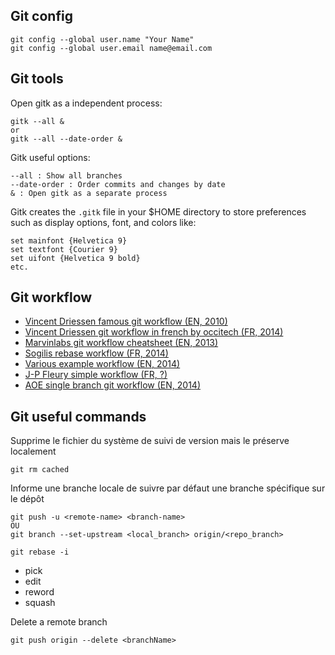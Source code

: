 Git config
----------

```
git config --global user.name "Your Name"
git config --global user.email name@email.com
```

Git tools
---------

Open gitk as a independent process:

```
gitk --all &
or
gitk --all --date-order &
```

Gitk useful options:

```
--all : Show all branches
--date-order : Order commits and changes by date
& : Open gitk as a separate process
```

Gitk creates the `.gitk` file in your $HOME directory to store preferences such as display options, font, and colors like:

```
set mainfont {Helvetica 9}
set textfont {Courier 9}
set uifont {Helvetica 9 bold}
etc.
```

Git workflow
------------

* [Vincent Driessen famous git workflow (EN, 2010)](http://nvie.com/posts/a-successful-git-branching-model/)
* [Vincent Driessen git workflow in french by occitech (FR, 2014)](http://www.occitech.fr/blog/2014/12/un-modele-de-branches-git-efficace/)
* [Marvinlabs git workflow cheatsheet (EN, 2013)](http://www.marvinlabs.com/2013/06/18/our-git-workflow-cheatsheet/)
* [Sogilis rebase workflow (FR, 2014)](http://blog.sogilis.com/post/104148375576/notre-workflow-git-pourquoi-comment)
* [Various example workflow (EN, 2014)](http://blog.endpoint.com/2014/05/git-workflows-that-work.html)
* [J-P Fleury simple workflow (FR, ?)](http://www.jpfleury.net/tutoriels/gestion-projet-git.php)
* [AOE single branch git workflow (EN, 2014)](http://fbrnc.net/blog/2014/12/keeping-it-simple-git-workflow)

Git useful commands
-------------------

Supprime le fichier du système de suivi de version mais le préserve localement
```
git rm cached
```

Informe une branche locale de suivre par défaut une branche spécifique sur le dépôt
```
git push -u <remote-name> <branch-name>
OU
git branch --set-upstream <local_branch> origin/<repo_branch>
```

```
git rebase -i
```

* pick
* edit
* reword
* squash

Delete a remote branch
```
git push origin --delete <branchName>
```
